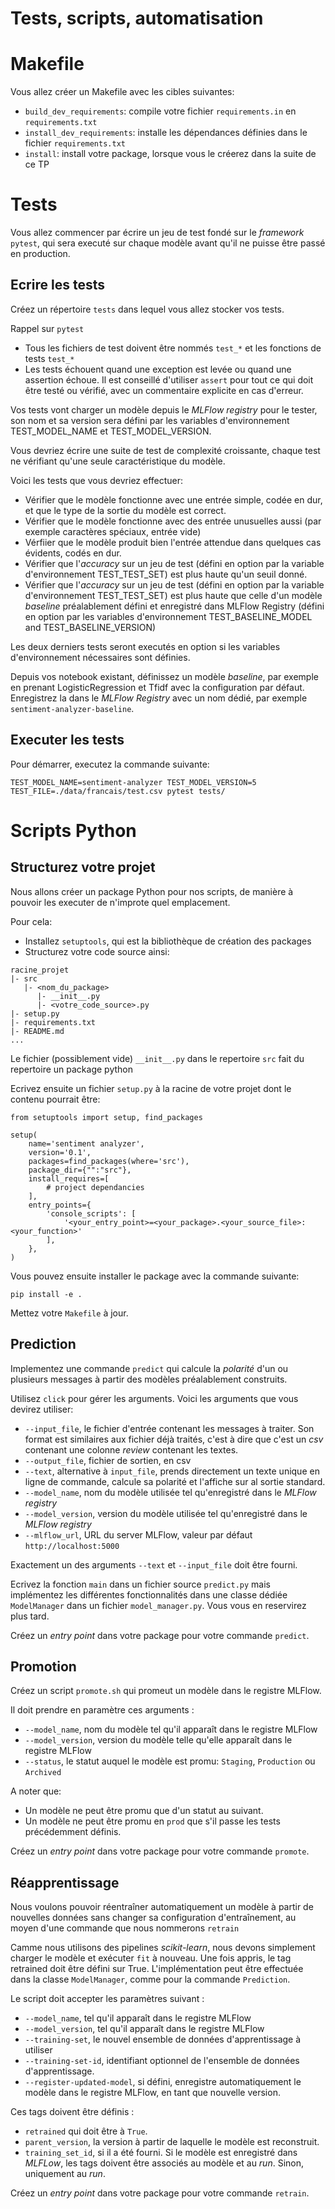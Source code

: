# Tests, scripts, automatisation

# Makefile

Vous allez créer un Makefile avec les cibles suivantes:
- `build_dev_requirements`: compile votre fichier `requirements.in` en `requirements.txt`
- `install_dev_requirements`: installe les dépendances définies dans le fichier `requirements.txt`
- `install`: install votre package, lorsque vous le créerez dans la suite de ce TP

# Tests

Vous allez commencer par écrire un jeu de test fondé sur le _framework_ `pytest`, qui sera executé sur chaque modèle avant qu'il ne puisse être passé en production.

## Ecrire les tests

Créez un répertoire `tests` dans lequel vous allez stocker vos tests.

Rappel sur `pytest`
- Tous les fichiers de test doivent être nommés `test_*` et les fonctions de tests `test_*`
- Les tests échouent quand une exception est levée ou quand une assertion échoue. Il est conseillé d'utiliser `assert` pour tout ce qui doit être testé ou vérifié, avec un commentaire explicite en cas d'erreur.

Vos tests vont charger un modèle depuis le _MLFlow registry_ pour le tester, son nom et sa version sera défini par les variables d'environnement TEST_MODEL_NAME et TEST_MODEL_VERSION.

Vous devriez écrire une suite de test de complexité croissante, chaque test ne vérifiant qu'une seule caractéristique du modèle.

Voici les tests que vous devriez effectuer:
- Vérifier que le modèle fonctionne avec une entrée simple, codée en dur, et que le type de la sortie du modèle est correct.
- Vérifier que le modèle fonctionne avec des entrée unusuelles aussi (par exemple caractères spéciaux, entrée vide)
- Vérfiier que le modèle produit bien l'entrée attendue dans quelques cas évidents, codés en dur.
- Vérifier que l'_accuracy_ sur un jeu de test (défini en option par la variable d'environnement TEST_TEST_SET) est plus haute qu'un seuil donné.
- Vérifier que l'_accuracy_ sur un jeu de test (défini en option par la variable d'environnement TEST_TEST_SET) est plus haute que celle d'un modèle _baseline_ préalablement défini et enregistré dans MLFlow Registry (défini en option par les variables d'environnement TEST_BASELINE_MODEL and TEST_BASELINE_VERSION)

Les deux derniers tests seront executés en option si les variables d'environnement nécessaires sont définies.

Depuis vos notebook existant, définissez un modèle _baseline_, par exemple en prenant LogisticRegression et Tfidf avec la configuration par défaut. Enregistrez la dans le _MLFlow Registry_ avec un nom dédié, par exemple `sentiment-analyzer-baseline`.

## Executer les tests

Pour démarrer, executez la commande suivante:

```
TEST_MODEL_NAME=sentiment-analyzer TEST_MODEL_VERSION=5 TEST_FILE=./data/francais/test.csv pytest tests/
```

# Scripts Python

## Structurez votre projet

Nous allons créer un package Python pour nos scripts, de manière à pouvoir les executer de n'improte quel emplacement.

Pour cela:
* Installez `setuptools`, qui est la bibliothèque de création des packages
* Structurez votre code source ainsi:

```
racine_projet
|- src
   |- <nom_du_package>
      |- __init__.py
      |- <votre_code_source>.py
|- setup.py
|- requirements.txt
|- README.md
...

```
 
Le fichier (possiblement vide) `__init__.py`  dans le repertoire `src` fait du repertoire un package python

Ecrivez ensuite un fichier `setup.py` à la racine de votre projet dont le contenu pourrait être:
```
from setuptools import setup, find_packages

setup(
    name='sentiment analyzer',
    version='0.1',
    packages=find_packages(where='src'),
    package_dir={"":"src"},    
    install_requires=[
        # project dependancies
    ],
    entry_points={
        'console_scripts': [
            '<your_entry_point>=<your_package>.<your_source_file>:<your_function>'
        ],
    },
)
```

Vous pouvez ensuite installer le package avec la commande suivante:
```
pip install -e .
```

Mettez votre `Makefile` à jour.

## Prediction 

Implementez une commande `predict` qui calcule la _polarité_ d'un ou plusieurs messages à partir des modèles préalablement construits.

Utilisez `click` pour gérer les arguments. Voici les arguments que vous devirez utiliser:
- `--input_file`, le fichier d'entrée contenant les messages à traiter. Son format est similaires aux fichier déjà traités, c'est à dire que c'est un _csv_ contenant une colonne _review_ contenant les textes.
- `--output_file`, fichier de sortien, en csv
- `--text`, alternative à `input_file`, prends directement un texte unique en ligne de commande, calcule sa polarité et l'affiche sur al sortie standard.
- `--model_name`, nom du modèle utilisée tel qu'enregistré dans le _MLFlow registry_
- `--model_version`, version du modèle utilisée tel qu'enregistré dans le _MLFlow registry_
- `--mlflow_url`, URL du server MLFlow, valeur par défaut `http://localhost:5000`

Exactement un des arguments `--text` et `--input_file` doit être fourni.

Ecrivez la fonction `main` dans un fichier source `predict.py` mais implémentez les différentes fonctionnalités dans une classe dédiée `ModelManager` dans un fichier `model_manager.py`. Vous vous en reservirez plus tard.

Créez un _entry point_ dans votre package pour votre commande `predict`.

## Promotion

Créez un script `promote.sh` qui promeut un modèle dans le registre MLFlow.

Il doit prendre en paramètre ces arguments :

- `--model_name`, nom du modèle tel qu'il apparaît dans le registre MLFlow
- `--model_version`, version du modèle telle qu'elle apparaît dans le registre MLFlow
- `--status`, le statut auquel le modèle est promu: `Staging`, `Production` ou `Archived`

A noter que:
- Un modèle ne peut être promu que d'un statut au suivant.
- Un modèle ne peut être promu en `prod` que s'il passe les tests précédemment définis.

Créez un _entry point_ dans votre package pour votre commande `promote`.

## Réapprentissage

Nous voulons pouvoir réentraîner automatiquement un modèle à partir de nouvelles données sans changer sa configuration d'entraînement, au moyen d'une commande que nous nommerons `retrain`

Camme nous utilisons des pipelines _scikit-learn_, nous devons simplement charger le modèle et exécuter `fit` à nouveau. Une fois appris, le tag retrained doit être défini sur True. L'implémentation peut être effectuée dans la classe `ModelManager`, comme pour la commande `Prediction`.

Le script doit accepter les paramètres suivant :

- `--model_name`, tel qu'il apparaît dans le registre MLFlow
- `--model_version`, tel qu'il apparaît dans le registre MLFlow
- `--training-set`, le nouvel ensemble de données d'apprentissage à utiliser
- `--training-set-id`, identifiant optionnel de l'ensemble de données d'apprentissage.
- `--register-updated-model`, si défini, enregistre automatiquement le modèle dans le registre MLFlow, en tant que nouvelle version.

Ces tags doivent être définis :
- `retrained` qui doit être à `True`.
- `parent_version`, la version à partir de laquelle le modèle est reconstruit.
- `training_set_id`, si il a été fourni.
Si le modèle est enregistré dans _MLFLow_, les tags doivent être associés au modèle et au _run_. Sinon, uniquement au _run_.

Créez un _entry point_ dans votre package pour votre commande `retrain`.
